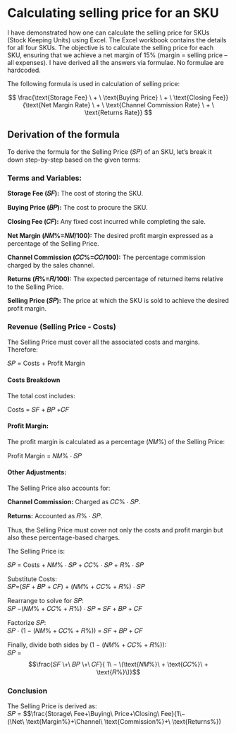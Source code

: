 # Calculating selling price for an SKU
I have demonstrated how one can calculate the selling price for SKUs (Stock Keeping Units) using Excel. The Excel workbook contains the details for all four SKUs. The objective is to calculate the selling price for each SKU, ensuring that we achieve a net margin of 15% (margin = selling price – all expenses). I have derived all the answers via formulae. No formulae are hardcoded.  

The following formula is used in calculation of selling price:  

  
$$
\frac{\text{Storage Fee} \ + \ \text{Buying Price} \ + \ \text{Closing Fee}}
{\text{Net Margin Rate} \ + \ \text{Channel Commission Rate} \ + \ \text{Returns Rate}}
$$

## Derivation of the formula
To derive the formula for the Selling Price (𝑆𝑃) of an SKU, let’s break it down step-by-step based on the given terms:

### Terms and Variables:
**Storage Fee (𝑆𝐹):** The cost of storing the SKU. 

**Buying Price (𝐵𝑃):** The cost to procure the SKU.  

**Closing Fee (𝐶𝐹):** Any fixed cost incurred while completing the sale.  

**Net Margin (𝑁𝑀%=𝑁𝑀/100):** The desired profit margin expressed as a percentage of the Selling Price.  

**Channel Commission (𝐶𝐶%=𝐶𝐶/100):** The percentage commission charged by the sales channel.  

**Returns (𝑅%=𝑅/100):** The expected percentage of returned items relative to the Selling Price.  

**Selling Price (𝑆𝑃):** The price at which the SKU is sold to achieve the desired profit margin.

### Revenue (Selling Price - Costs)
The Selling Price must cover all the associated costs and margins. Therefore:  

𝑆𝑃 = Costs + Profit Margin  

#### Costs Breakdown
The total cost includes:  

Costs = 𝑆𝐹 + 𝐵𝑃 +𝐶𝐹  

#### Profit Margin:  
The profit margin is calculated as a percentage (𝑁𝑀%) of the Selling Price:  

Profit Margin = 𝑁𝑀% ⋅ 𝑆𝑃  
  
#### Other Adjustments:
The Selling Price also accounts for:  
  
**Channel Commission:** Charged as 𝐶𝐶% ⋅ 𝑆𝑃.  
  
**Returns:** Accounted as 𝑅% ⋅ 𝑆𝑃.  
  
Thus, the Selling Price must cover not only the costs and profit margin but also these percentage-based charges.

The Selling Price is:  

𝑆𝑃 = Costs + 𝑁𝑀% ⋅ 𝑆𝑃 + 𝐶𝐶% ⋅ 𝑆𝑃 + 𝑅% ⋅ 𝑆𝑃  
  
Substitute Costs:  
𝑆𝑃=(𝑆𝐹 + 𝐵𝑃 + 𝐶𝐹) + (𝑁𝑀% + 𝐶𝐶% + 𝑅%) ⋅ 𝑆𝑃  

Rearrange to solve for 𝑆𝑃:  
𝑆𝑃 −(𝑁𝑀% + 𝐶𝐶% + 𝑅%) ⋅ 𝑆𝑃 = 𝑆𝐹 + 𝐵𝑃 + 𝐶𝐹  

Factorize 𝑆𝑃:  
𝑆𝑃 ⋅ (1 − (𝑁𝑀% + 𝐶𝐶% + 𝑅%)) = 𝑆𝐹 + 𝐵𝑃 + 𝐶𝐹  

Finally, divide both sides by (1 − (𝑁𝑀% + 𝐶𝐶% + 𝑅%)):  
𝑆𝑃 = $$\frac{𝑆𝐹 \+\ 𝐵𝑃 \+\ 𝐶𝐹}{ 1\ − \(\text{𝑁𝑀%}\ + \text{𝐶𝐶%}\ + \text{𝑅%}\)}$$

### Conclusion
The Selling Price is derived as:  
𝑆𝑃 = $$\frac{Storage\ Fee\+\Buying\ Price\+\Closing\ Fee}{1\−\(\Net\ \text{Margin%}\+\Channel\ \text{Commission%}\+\ \text{Returns%}\)
